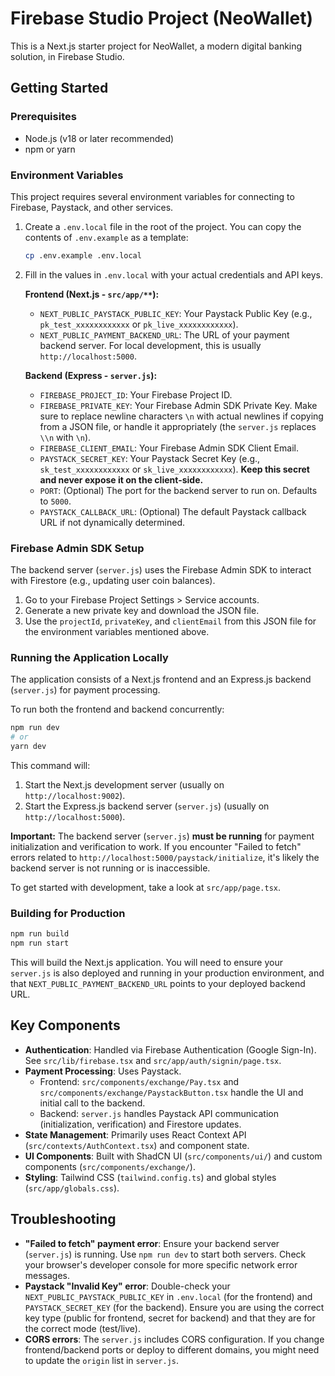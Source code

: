 # Firebase Studio Project (NeoWallet)

This is a Next.js starter project for NeoWallet, a modern digital banking solution, in Firebase Studio.

## Getting Started

### Prerequisites

- Node.js (v18 or later recommended)
- npm or yarn

### Environment Variables

This project requires several environment variables for connecting to Firebase, Paystack, and other services.

1.  Create a `.env.local` file in the root of the project. You can copy the contents of `.env.example` as a template:
    ```bash
    cp .env.example .env.local
    ```
2.  Fill in the values in `.env.local` with your actual credentials and API keys.

    **Frontend (Next.js - `src/app/**`):**
    *   `NEXT_PUBLIC_PAYSTACK_PUBLIC_KEY`: Your Paystack Public Key (e.g., `pk_test_xxxxxxxxxxxx` or `pk_live_xxxxxxxxxxxx`).
    *   `NEXT_PUBLIC_PAYMENT_BACKEND_URL`: The URL of your payment backend server. For local development, this is usually `http://localhost:5000`.

    **Backend (Express - `server.js`):**
    *   `FIREBASE_PROJECT_ID`: Your Firebase Project ID.
    *   `FIREBASE_PRIVATE_KEY`: Your Firebase Admin SDK Private Key. Make sure to replace newline characters `\n` with actual newlines if copying from a JSON file, or handle it appropriately (the `server.js` replaces `\\n` with `\n`).
    *   `FIREBASE_CLIENT_EMAIL`: Your Firebase Admin SDK Client Email.
    *   `PAYSTACK_SECRET_KEY`: Your Paystack Secret Key (e.g., `sk_test_xxxxxxxxxxxx` or `sk_live_xxxxxxxxxxxx`). **Keep this secret and never expose it on the client-side.**
    *   `PORT`: (Optional) The port for the backend server to run on. Defaults to `5000`.
    *   `PAYSTACK_CALLBACK_URL`: (Optional) The default Paystack callback URL if not dynamically determined.

### Firebase Admin SDK Setup

The backend server (`server.js`) uses the Firebase Admin SDK to interact with Firestore (e.g., updating user coin balances).
1.  Go to your Firebase Project Settings > Service accounts.
2.  Generate a new private key and download the JSON file.
3.  Use the `projectId`, `privateKey`, and `clientEmail` from this JSON file for the environment variables mentioned above.

### Running the Application Locally

The application consists of a Next.js frontend and an Express.js backend (`server.js`) for payment processing.

To run both the frontend and backend concurrently:

```bash
npm run dev
# or
yarn dev
```

This command will:
1.  Start the Next.js development server (usually on `http://localhost:9002`).
2.  Start the Express.js backend server (`server.js`) (usually on `http://localhost:5000`).

**Important:** The backend server (`server.js`) **must be running** for payment initialization and verification to work. If you encounter "Failed to fetch" errors related to `http://localhost:5000/paystack/initialize`, it's likely the backend server is not running or is inaccessible.

To get started with development, take a look at `src/app/page.tsx`.

### Building for Production

```bash
npm run build
npm run start
```
This will build the Next.js application. You will need to ensure your `server.js` is also deployed and running in your production environment, and that `NEXT_PUBLIC_PAYMENT_BACKEND_URL` points to your deployed backend URL.

## Key Components

-   **Authentication**: Handled via Firebase Authentication (Google Sign-In). See `src/lib/firebase.tsx` and `src/app/auth/signin/page.tsx`.
-   **Payment Processing**: Uses Paystack.
    -   Frontend: `src/components/exchange/Pay.tsx` and `src/components/exchange/PaystackButton.tsx` handle the UI and initial call to the backend.
    -   Backend: `server.js` handles Paystack API communication (initialization, verification) and Firestore updates.
-   **State Management**: Primarily uses React Context API (`src/contexts/AuthContext.tsx`) and component state.
-   **UI Components**: Built with ShadCN UI (`src/components/ui/`) and custom components (`src/components/exchange/`).
-   **Styling**: Tailwind CSS (`tailwind.config.ts`) and global styles (`src/app/globals.css`).

## Troubleshooting

-   **"Failed to fetch" payment error**: Ensure your backend server (`server.js`) is running. Use `npm run dev` to start both servers. Check your browser's developer console for more specific network error messages.
-   **Paystack "Invalid Key" error**: Double-check your `NEXT_PUBLIC_PAYSTACK_PUBLIC_KEY` in `.env.local` (for the frontend) and `PAYSTACK_SECRET_KEY` (for the backend). Ensure you are using the correct key type (public for frontend, secret for backend) and that they are for the correct mode (test/live).
-   **CORS errors**: The `server.js` includes CORS configuration. If you change frontend/backend ports or deploy to different domains, you might need to update the `origin` list in `server.js`.
